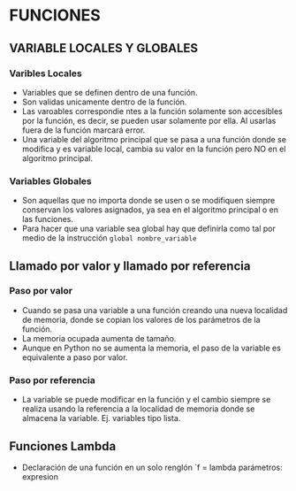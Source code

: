 # FUNCIONES

## VARIABLE LOCALES Y GLOBALES

### Varibles Locales
- Variables que se definen dentro de una función.
- Son validas unicamente dentro de la función.
- Las varoables correspondie ntes a la función solamente son accesibles por la función, es decir, se pueden usar solamente por ella. Al usarlas fuera de la función marcará error.
- Una variable del algoritmo principal que se pasa a una función donde se modifica y es variable local, cambia su valor en la función pero NO en el algoritmo principal.

### Variables Globales
- Son aquellas que no importa donde se usen o se modifiquen siempre conservan los valores asignados, ya sea en el algoritmo principal o en las funciones.
- Para hacer que una variable sea global hay que definirla como tal por medio de la instrucción `global nombre_variable`

## Llamado por valor y llamado por referencia

### Paso por valor

- Cuando se pasa una variable a una función creando una nueva localidad de memoria, donde se copian los valores de los parámetros de la función.
- La memoria ocupada aumenta de tamaño.
- Aunque en Python no se aumenta la memoria, el paso de la variable es equivalente a paso por valor.

### Paso por referencia

- La variable se puede modificar en la función y el cambio siempre se realiza usando la referencia a la localidad de memoria donde se almacena la variable. Ej. variables tipo lista.

## Funciones Lambda
- Declaración de una función en un solo renglón
`f = lambda parámetros: expresion